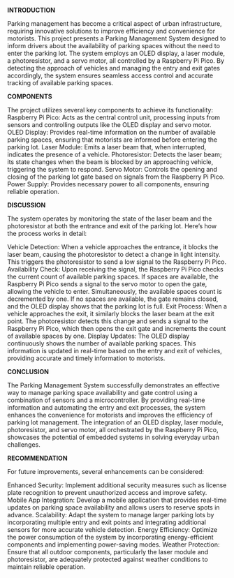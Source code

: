 **INTRODUCTION**

Parking management has become a critical aspect of urban infrastructure, requiring innovative solutions to improve efficiency and convenience for motorists. This project presents a Parking Management System designed to inform drivers about the availability of parking spaces without the need to enter the parking lot. The system employs an OLED display, a laser module, a photoresistor, and a servo motor, all controlled by a Raspberry Pi Pico. By detecting the approach of vehicles and managing the entry and exit gates accordingly, the system ensures seamless access control and accurate tracking of available parking spaces.

**COMPONENTS**

The project utilizes several key components to achieve its functionality:
Raspberry Pi Pico: Acts as the central control unit, processing inputs from sensors and controlling outputs like the OLED display and servo motor.
OLED Display: Provides real-time information on the number of available parking spaces, ensuring that motorists are informed before entering the parking lot.
Laser Module: Emits a laser beam that, when interrupted, indicates the presence of a vehicle.
Photoresistor: Detects the laser beam; its state changes when the beam is blocked by an approaching vehicle, triggering the system to respond.
Servo Motor: Controls the opening and closing of the parking lot gate based on signals from the Raspberry Pi Pico.
Power Supply: Provides necessary power to all components, ensuring reliable operation.

**DISCUSSION**

The system operates by monitoring the state of the laser beam and the photoresistor at both the entrance and exit of the parking lot. Here’s how the process works in detail:

Vehicle Detection: 
When a vehicle approaches the entrance, it blocks the laser beam, causing the photoresistor to detect a change in light intensity. This triggers the photoresistor to send a low signal to the Raspberry Pi Pico.
Availability Check: 
Upon receiving the signal, the Raspberry Pi Pico checks the current count of available parking spaces.
If spaces are available, the Raspberry Pi Pico sends a signal to the servo motor to open the gate, allowing the vehicle to enter. Simultaneously, the available spaces count is decremented by one.
If no spaces are available, the gate remains closed, and the OLED display shows that the parking lot is full.
Exit Process: 
When a vehicle approaches the exit, it similarly blocks the laser beam at the exit point. The photoresistor detects this change and sends a signal to the Raspberry Pi Pico, which then opens the exit gate and increments the count of available spaces by one.
Display Updates: 
The OLED display continuously shows the number of available parking spaces. This information is updated in real-time based on the entry and exit of vehicles, providing accurate and timely information to motorists.

**CONCLUSION**

The Parking Management System successfully demonstrates an effective way to manage parking space availability and gate control using a combination of sensors and a microcontroller. By providing real-time information and automating the entry and exit processes, the system enhances the convenience for motorists and improves the efficiency of parking lot management. The integration of an OLED display, laser module, photoresistor, and servo motor, all orchestrated by the Raspberry Pi Pico, showcases the potential of embedded systems in solving everyday urban challenges.

**RECOMMENDATION**

For future improvements, several enhancements can be considered:

Enhanced Security: 
Implement additional security measures such as license plate recognition to prevent unauthorized access and improve safety.
Mobile App Integration: 
Develop a mobile application that provides real-time updates on parking space availability and allows users to reserve spots in advance.
Scalability: 
Adapt the system to manage larger parking lots by incorporating multiple entry and exit points and integrating additional sensors for more accurate vehicle detection.
Energy Efficiency: 
Optimize the power consumption of the system by incorporating energy-efficient components and implementing power-saving modes.
Weather Protection: 
Ensure that all outdoor components, particularly the laser module and photoresistor, are adequately protected against weather conditions to maintain reliable operation.
